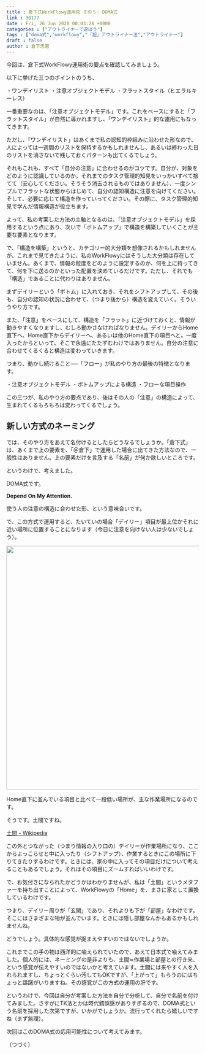 ```yaml
---
title : 倉下式WorkFlowy運用術 その５: DOMA式
link : 30177
date : Fri, 26 Jun 2020 00:03:28 +0000
categories : ["アウトライナーで遊ぼう"]
tags : ["doma式","workflowy","「超」アウトライナー法","アウトライナー"]
draft : false
author : 倉下忠憲
---
```


今回は、倉下式WorkFlowy運用術の要点を確認してみましょう。

以下に挙げた三つのポイントのうち、

・ワンデイリスト
・注意オブジェクトモデル
・フラットスタイル（ヒエラルキーレス） 

一番重要なのは、「注意オブジェクトモデル」です。これをベースにすると「フラットスタイル」が自然に導かれますし、「ワンデイリスト」的な運用にもなってきます。

ただし、「ワンデイリスト」はあくまで私の認知的枠組みに沿わせた形なので、人によっては一週間のリストを保持するかもしれませんし、あるいは終わった日のリストを消さないで残しておくパターンも出てくるでしょう。

それもこれも、すべて「自分の注意」に合わせるのがコツです。自分が、対象をどのように認識しているのか。それまでのタスク管理的知見をいっかいすべて捨てて（安心してください。そうそう消去されるものではありません）、一度シンプルでフラットな状態からはじめて、自分の認知構造に注意を向けてください。そして、必要に応じて構造を作っていってください。その際に、タスク管理的知見で学んだ情報構造が役立ちます。

よって、私の考案した方法の主軸となるのは、「注意オブジェクトモデル」を採用するという点にあり、次いで「ボトムアップ」で構造を構築していくことが主要な要素となります。

で、「構造を構築」というと、カテゴリー的大分類を想像されるかもしれませんが、これまで見てきたように、私のWorkFlowyにはそうした大分類は存在していません。あくまで、情報の粒度をどのように設定するのか、何を上に持ってきて、何を下に送るのかといった配置を決めているだけです。ただし、それでも「構造」であることに代わりはありません。

まずデイリーという「ボトム」に入れておき、それをシフトアップして、その後も、自分の認知の状況に合わせて、（つまり後から）構造を変えていく。そういうやり方です。

また、「注意」をベースにして、構造を「フラット」に近づけておくと、情報が動きやすくなりますし、むしろ動かさなければなりません。デイリーからHome直下へ、Home直下からデイリーへ、あるいは他のHome直下の項目へと。一度入ったからといって、そこで永遠にたたずむわけではありません。自分の注意に合わせてくるくると構造は変わっていきます。

つまり、動かし続けること──「フロー」が私のやり方の最後の特徴となります。

・注意オブジェクトモデル
・ボトムアップによる構造
・フローな項目操作

この三つが、私のやり方の要点であり、後はその人の「注意」の構造によって、生まれてくるもろもろは変わってくるでしょう。

<h2>新しい方式のネーミング</h2>

では、そのやり方をあえて名付けるとしたらどうなるでしょうか。「倉下式」は、あくまで上の要素を、「＠倉下」で運用した場合に出てきた方法なので、一般性はありません。上の要素だけを言及する「名前」が何か欲しいところです。

というわけで、考えました。

DOMA式です。

<strong>Depend On My Attention.</strong>

使う人の注意の構造に合わせた形、という意味合いです。

で、この方式で運用すると、たいていの場合「デイリー」項目が最上位かそれに近い場所に位置することになります（今日に注意を向けない人は少ないでしょう）。

<a href="https://rashita.net/blog/?attachment_id=30179" rel="attachment wp-att-30179"><img src="https://rashita.net/blog/wp-content/uploads/2020/06/screenshot-14-700x636.png" alt="" width="700" height="636" class="alignnone size-large wp-image-30179" /></a>

Home直下に並んでいる項目と比べて一段低い場所が、主な作業場所になるのです。

そうです。土間ですね。

<a href="https://ja.wikipedia.org/wiki/%E5%9C%9F%E9%96%93">土間 - Wikipedia</a>

この外とつながった（つまり情報の入り口の）デイリーが作業場所になり、ここからよっこらせと中に入ったり（シフトアップ）、作業するときにこの場所に下りてきたりするわけです。ときには、家の中に入ってその項目だけについて考えることもあるでしょう。それはその項目にズームすればいいわけです。

で、お気付きになられたかどうかはわかりませんが、私は「土間」というメタファーを持ち出すことによって、WorkFlowyの「Home」を、まさに家として置換しているわけです。

つまり、デイリー周りが「玄関」であり、それよりも下が「部屋」なわけです。そこにはさまざまな物が並んでいます。ときには隠し部屋なんかもあるかもしれませんね。

どうでしょう。具体的な感覚が捉まえやすいのではないでしょうか。

これまでこの手の物は西洋的に喩えられていたので、あえて日本式で喩えてみました。個人的には、ネーミングの是非よりも、土間≒作業場と部屋との行き来、という感覚が伝えやすいのではないかと考えています。土間には来やすく人を入れられますし、ちょっとくらい汚してもOKですが、「上がって」もらうのにはちょっと躊躇がいりますね。その感覚がこの方式の運用の肝です。

というわけで、今回は自分が考案した方法を自分で分析して、自分で名前を付けてみました。さすがにTK法とかは時代錯誤感がありすぎるので、DOMA式という名前を採用した次第ですが、いかがでしょうか。流行ってくれたら嬉しいですね（まず無理）。

次回はこのDOMA式の応用可能性について考えてみます。

（つづく）